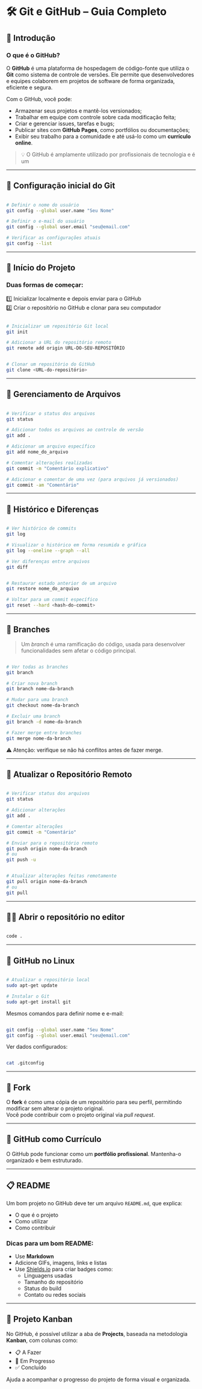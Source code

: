# 🛠️ Git e GitHub – Guia Completo
## 📌 Introdução
### O que é o GitHub?

O **GitHub** é uma plataforma de hospedagem de código-fonte que utiliza o **Git** como sistema de controle de versões. Ele permite que desenvolvedores e equipes colaborem em projetos de software de forma organizada, eficiente e segura.

Com o GitHub, você pode:

- Armazenar seus projetos e mantê-los versionados;
- Trabalhar em equipe com controle sobre cada modificação feita;
- Criar e gerenciar issues, tarefas e bugs;
- Publicar sites com **GitHub Pages**, como portfólios ou documentações;
- Exibir seu trabalho para a comunidade e até usá-lo como um **currículo online**.

> 💡 O GitHub é amplamente utilizado por profissionais de tecnologia e é um

---

## 🔧 Configuração inicial do Git

```bash title='bash'

# Definir o nome do usuário
git config --global user.name "Seu Nome"

# Definir o e-mail do usuário
git config --global user.email "seu@email.com"

# Verificar as configurações atuais
git config --list
```

---

## 🚀 Início do Projeto

### Duas formas de começar:
1️⃣ Inicializar localmente e depois enviar para o GitHub  
2️⃣ Criar o repositório no GitHub e clonar para seu computador

```bash title='bash'

# Inicializar um repositório Git local
git init

# Adicionar a URL do repositório remoto
git remote add origin URL-DO-SEU-REPOSITÓRIO
```

```bash title='bash'

# Clonar um repositório do GitHub
git clone <URL-do-repositório>
```

---
## 📄 Gerenciamento de Arquivos

```bash title='bash'

# Verificar o status dos arquivos
git status

# Adicionar todos os arquivos ao controle de versão
git add .

# Adicionar um arquivo específico
git add nome_do_arquivo

# Comentar alterações realizadas
git commit -m "Comentário explicativo"

# Adicionar e comentar de uma vez (para arquivos já versionados)
git commit -am "Comentário"
```

---

## 📜 Histórico e Diferenças

```bash title='bash'

# Ver histórico de commits
git log

# Visualizar o histórico em forma resumida e gráfica
git log --oneline --graph --all

# Ver diferenças entre arquivos
git diff
```

```bash title='bash'

# Restaurar estado anterior de um arquivo
git restore nome_do_arquivo

# Voltar para um commit específico
git reset --hard <hash-do-commit>
```

---

## 🌿 Branches

> Um *branch* é uma ramificação do código, usada para desenvolver funcionalidades sem afetar o código principal.

```bash title='bash'

# Ver todas as branches
git branch

# Criar nova branch
git branch nome-da-branch

# Mudar para uma branch
git checkout nome-da-branch

# Excluir uma branch
git branch -d nome-da-branch

# Fazer merge entre branches
git merge nome-da-branch
```

⚠️ Atenção: verifique se não há conflitos antes de fazer merge.

---

## 🔄 Atualizar o Repositório Remoto

```bash title='bash'

# Verificar status dos arquivos
git status

# Adicionar alterações
git add .

# Comentar alterações
git commit -m "Comentário"

# Enviar para o repositório remoto
git push origin nome-da-branch
# ou
git push -u
```

```bash title='bash'

# Atualizar alterações feitas remotamente
git pull origin nome-da-branch
# ou
git pull
```

---

## 🧑‍💻 Abrir o repositório no editor

```bash title='bash'

code .
```

---

## 🐧 GitHub no Linux

```bash title='bash'

# Atualizar o repositório local
sudo apt-get update

# Instalar o Git
sudo apt-get install git
```

Mesmos comandos para definir nome e e-mail:

```bash title='bash'

git config --global user.name "Seu Nome"
git config --global user.email "seu@email.com"
```

Ver dados configurados:

```bash title='bash'

cat .gitconfig
```

---

## 🍴 Fork

O **fork** é como uma cópia de um repositório para seu perfil, permitindo modificar sem alterar o projeto original.  
Você pode contribuir com o projeto original via *pull request*.

---

## 💼 GitHub como Currículo

O GitHub pode funcionar como um **portfólio profissional**. Mantenha-o organizado e bem estruturado.

---

## 📋 README

Um bom projeto no GitHub deve ter um arquivo `README.md`, que explica:

- O que é o projeto
- Como utilizar
- Como contribuir

### Dicas para um bom README:

- Use **Markdown**
- Adicione GIFs, imagens, links e listas
- Use [Shields.io](https://shields.io) para criar badges como:
  - Linguagens usadas
  - Tamanho do repositório
  - Status do build
  - Contato ou redes sociais

---

## 📌 Projeto Kanban

No GitHub, é possível utilizar a aba de **Projects**, baseada na metodologia **Kanban**, com colunas como:

- 📋 A Fazer
- 🔄 Em Progresso
- ✅ Concluído

Ajuda a acompanhar o progresso do projeto de forma visual e organizada.
